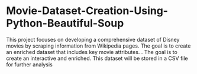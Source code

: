 # Movie-Dataset-Creation-Using-Python-Beautiful-Soup
This project focuses on developing a comprehensive dataset of Disney movies by scraping information from Wikipedia pages. The goal is to create an  enriched dataset that includes key movie attributes. . The goal is to create an interactive and enriched. This dataset will be stored in a CSV file for further analysis
